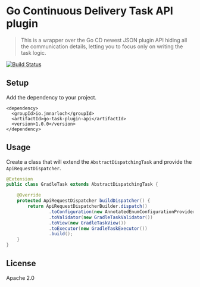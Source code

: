 # Go Continuous Delivery Task API plugin 

> This is a wrapper over the Go CD newest JSON plugin API hiding all the communication details, letting you to 
focus only on writing the task logic.

[![Build Status](https://travis-ci.org/jmnarloch/gocd-task-plugin-api.svg)](https://travis-ci.org/jmnarloch/gocd-task-plugin-api)

## Setup

Add the dependency to your project.

```
<dependency>
  <groupId>io.jmnarloch</groupId>
  <artifactId>go-task-plugin-api</artifactId>
  <version>1.0.0</version>
</dependency>
```

## Usage

Create a class that will extend the `AbstractDispatchingTask` and provide the `ApiRequestDispatcher`.

```java
@Extension
public class GradleTask extends AbstractDispatchingTask {

    @Override
    protected ApiRequestDispatcher buildDispatcher() {
        return ApiRequestDispatcherBuilder.dispatch()
                .toConfiguration(new AnnotatedEnumConfigurationProvider<>(GradleTaskConfig.class))
                .toValidator(new GradleTaskValidator())
                .toView(new GradleTaskView())
                .toExecutor(new GradleTaskExecutor())
                .build();
    }
}
```

## License

Apache 2.0